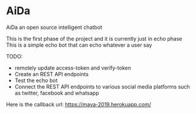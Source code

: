 # AiDa
AiDa an open source intelligent chatbot

This is the first phase of the project and it is currently just in echo phase
This is a simple echo bot that can echo whatever a user say

TODO:
- remotely update access-token and verify-token
- Create an REST API endpoints
- Test the echo bot
- Connect the REST API endpoints to various social media platforms such as twitter, facebook and whatsapp

Here is the callback url: https://maya-2019.herokuapp.com/
